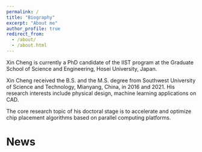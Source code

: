 ```yaml
---
permalink: /
title: "Biography"
excerpt: "About me"
author_profile: true
redirect_from: 
  - /about/
  - /about.html
---
```


Xin Cheng is currently a PhD candidate of the IIST program at the Graduate School of Science and Engineering, Hosei University, Japan.
 
Xin Cheng received the B.S. and the M.S. degree from Southwest University of Science and Technology, Mianyang, China, in 2016 and 2021. His research interests include physical design, machine learning applications on CAD. 
 
The core research topic of his doctoral stage is to accelerate and optimize chip placement algorithms based on parallel computing platforms.

News
======

